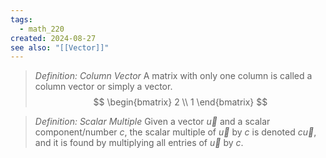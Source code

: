 ```yaml
---
tags:
  - math_220
created: 2024-08-27
see also: "[[Vector]]"
---
```


> *Definition: Column Vector*
> A matrix with only one column is called a column vector or simply a vector.
> $$ \begin{bmatrix} 2 \\ 1 \end{bmatrix} $$

> *Definition: Scalar Multiple*
> Given a vector $\vec u$ and a scalar component/number $c$, the scalar multiple of $\vec u$ by $c$ is denoted $c \vec u$, and it is found by multiplying all entries of $\vec u$ by $c$.